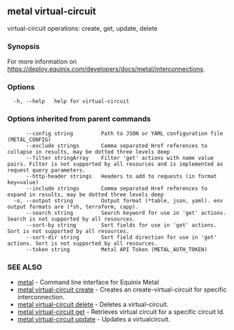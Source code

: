 ## metal virtual-circuit

virtual-circuit operations: create, get, update, delete

### Synopsis

For more information on https://deploy.equinix.com/developers/docs/metal/interconnections.

### Options

```
  -h, --help   help for virtual-circuit
```

### Options inherited from parent commands

```
      --config string         Path to JSON or YAML configuration file (METAL_CONFIG)
      --exclude strings       Comma separated Href references to collapse in results, may be dotted three levels deep
      --filter stringArray    Filter 'get' actions with name value pairs. Filter is not supported by all resources and is implemented as request query parameters.
      --http-header strings   Headers to add to requests (in format key=value)
      --include strings       Comma separated Href references to expand in results, may be dotted three levels deep
  -o, --output string         Output format (*table, json, yaml). env output formats are (*sh, terraform, capp).
      --search string         Search keyword for use in 'get' actions. Search is not supported by all resources.
      --sort-by string        Sort fields for use in 'get' actions. Sort is not supported by all resources.
      --sort-dir string       Sort field direction for use in 'get' actions. Sort is not supported by all resources.
      --token string          Metal API Token (METAL_AUTH_TOKEN)
```

### SEE ALSO

* [metal](metal.md)	 - Command line interface for Equinix Metal
* [metal virtual-circuit create](metal_virtual-circuit_create.md)	 - Creates an create-virtual-circuit for specific interconnection.
* [metal virtual-circuit delete](metal_virtual-circuit_delete.md)	 - Deletes a virtual-circuit.
* [metal virtual-circuit get](metal_virtual-circuit_get.md)	 - Retrieves virtual circuit for a specific circuit Id.
* [metal virtual-circuit update](metal_virtual-circuit_update.md)	 - Updates a virtualcircuit.

